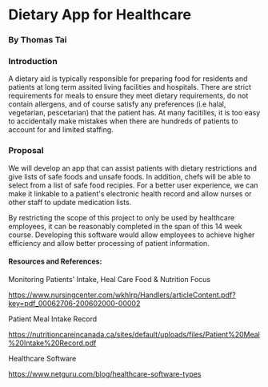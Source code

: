 # Dietary App for Healthcare 
### By Thomas Tai



### Introduction

A dietary aid is typically responsible for preparing food for residents and patients at long term assited living facilities and hospitals. There are strict requirements for meals to ensure they meet dietary requirements, do not contain allergens, and of course satisfy any preferences (i.e halal, vegetarian, pescetarian) that the patient has. At many facitilies, it is too easy to accidentally make mistakes when there are hundreds of patients to account for and limited staffing. 



### Proposal

We will develop an app that can assist patients with dietary restrictions and give lists of safe foods and unsafe foods. In addition, chefs will be able to select from a list of safe food recipies. For a better user experience, we can make it linkable to a patient's electronic health record and allow nurses or other staff to update medication lists. 

By restricting the scope of this project to only be used by healthcare employees, it can be reasonably completed in the span of this 14 week course. Developing this software would allow employees to achieve higher efficiency and allow better processing of patient information. 



#### Resources and References: 

Monitoring Patients' Intake, Heal Care Food & Nutrition Focus

https://www.nursingcenter.com/wkhlrp/Handlers/articleContent.pdf?key=pdf_00062706-200602000-00002



Patient Meal Intake Record

https://nutritioncareincanada.ca/sites/default/uploads/files/Patient%20Meal%20Intake%20Record.pdf



Healthcare Software

https://www.netguru.com/blog/healthcare-software-types



